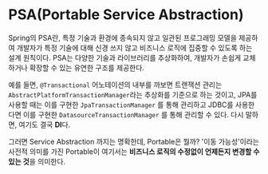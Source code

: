 # PSA(Portable Service Abstraction)

Spring의 PSA란, 특정 기술과 환경에 종속되지 않고 일관된 프로그래밍 모델을 제공하여 개발자가 특정 기술에 대해 신경 쓰지 않고 비즈니스 로직에 집중할 수 있도록 하는 설계 원칙이다. PSA는 다양한 기술과 라이브러리를 추상화하여, 개발자가 손쉽게 교체하거나 확장할 수 있는 유연한 구조를 제공한다.

예를 들면, `@Transactional` 어노테이션의 내부를 까보면 트랜잭션 관리는 `AbstractPlatformTransactionManager`라는 추상화를 기준으로 하는 것이고, JPA를 사용할 때는 이를 구현한 `JpaTransactionManager` 를 통해 관리하고 JDBC를 사용한다면 이를 구현한 `DatasourceTransactionManager` 를 통해 관리할 수 있다.
다시 말하면, 여기도 결국 **DI**다.

그러면 Service Abstraction 까지는 명확한데, Portable은 뭘까?
'이동 가능성'이라는 사전적 의미를 가진 Portable이 여기서는 **비즈니스 로직의 수정없이 언제든지 변경할 수 있는 것**을 의미한다.